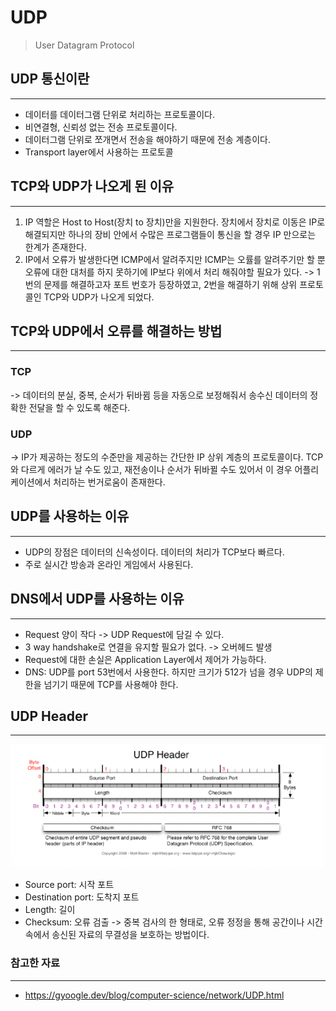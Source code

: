 # UDP

> User Datagram Protocol

## UDP 통신이란

---

- 데이터를 데이터그램 단위로 처리하는 프로토콜이다.
- 비연결형, 신뢰성 없는 전송 프로토콜이다.
- 데이터그램 단위로 쪼개면서 전송을 해야하기 때문에 전송 계층이다.
- Transport layer에서 사용하는 프로토콜

## TCP와 UDP가 나오게 된 이유

---

1. IP 역할은 Host to Host(장치 to 장치)만을 지원한다. 장치에서 장치로 이동은 IP로 해결되지만 하나의 장비 안에서 수많은 프로그램들이 통신을 할 경우 IP 만으로는 한계가 존재한다.
2. IP에서 오류가 발생한다면 ICMP에서 알려주지만 ICMP는 오률를 알려주기만 할 뿐 오류에 대한 대처를 하지 못하기에 IP보다 위에서 처리 해줘야할 필요가 있다.
   -> 1번의 문제를 해결하고자 포트 번호가 등장하였고, 2번을 해결하기 위해 상위 프로토콜인 TCP와 UDP가 나오게 되었다.

## TCP와 UDP에서 오류를 해결하는 방법

---

### TCP

-> 데이터의 분실, 중복, 순서가 뒤바뀜 등을 자동으로 보정해줘서 송수신 데이터의 정확한 전달을 할 수 있도록 해준다.

### UDP

-> IP가 제공하는 정도의 수준만을 제공하는 간단한 IP 상위 계층의 프로토콜이다. TCP와 다르게 에러가 날 수도 있고, 재전송이나 순서가 뒤바뀔 수도 있어서 이 경우 어플리케이션에서 처리하는 번거로움이 존재한다.

## UDP를 사용하는 이유

---

- UDP의 장점은 데이터의 신속성이다. 데이터의 처리가 TCP보다 빠르다.
- 주로 실시간 방송과 온라인 게임에서 사용된다.

## DNS에서 UDP를 사용하는 이유

---

- Request 양이 작다 -> UDP Request에 담길 수 있다.
- 3 way handshake로 연결을 유지할 필요가 없다. -> 오버헤드 발생
- Request에 대한 손실은 Application Layer에서 제어가 가능하다.
- DNS: UDP를 port 53번에서 사용한다.
  하지만 크기가 512가 넘을 경우 UDP의 제한을 넘기기 때문에 TCP를 사용해야 한다.

## UDP Header

---

![UDP Header](./img/UDP_Header.png)

- Source port: 시작 포트
- Destination port: 도착지 포트
- Length: 길이
- Checksum: 오류 검출
  -> 중복 검사의 한 형태로, 오류 정정을 통해 공간이나 시간 속에서 송신된 자료의 무결성을 보호하는 방법이다.

### 참고한 자료

---

- https://gyoogle.dev/blog/computer-science/network/UDP.html
